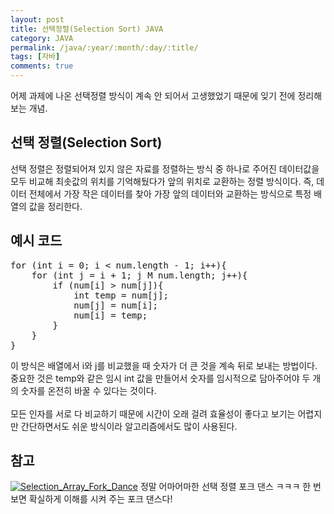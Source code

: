 ```yaml
---
layout: post
title: 선택정렬(Selection Sort) JAVA
category: JAVA
permalink: /java/:year/:month/:day/:title/
tags: [자바]
comments: true
---
```


어제 과제에 나온 선택정렬 방식이 계속 안 되어서 고생했었기 때문에 잊기 전에 정리해 보는 개념.

## 선택 정렬(Selection Sort)

선택 정렬은 정렬되어져 있지 않은 자료를 정렬하는 방식 중 하나로 주어진 데이터값을 모두 비교해 최솟값의 위치를 기억해뒀다가 앞의 위치로 교환하는 정렬 방식이다. 즉, 데이터 전체에서 가장 작은 데이터를 찾아 가장 앞의 데이터와 교환하는 방식으로 특정 배열의 값을 정리한다.

## 예시 코드

<pre>
for (int i = 0; i < num.length - 1; i++){
	for (int j = i + 1; j M num.length; j++){
		if (num[i] > num[j]){
			int temp = num[j];
			num[j] = num[i];
			num[i] = temp;
		}
	}
}
</pre>

이 방식은 배열에서 i와 j를 비교했을 때 숫자가 더 큰 것을 계속 뒤로 보내는 방법이다.<br>
중요한 것은 temp와 같은 임시 int 값을 만들어서 숫자를 임시적으로 담아주어야 두 개의 숫자를 온전히 바꿀 수 있다는 것이다.<br><br>
모든 인자를 서로 다 비교하기 때문에 시간이 오래 걸려 효율성이 좋다고 보기는 어렵지만 간단하면서도 쉬운 방식이라 알고리즘에서도 많이 사용된다.

## 참고

[![Selection_Array_Fork_Dance](http://img.youtube.com/vi/gARC8MApdcY/0.jpg)](https://youtu.be/gARC8MApdcY)
정말 어마어마한 선택 정렬 포크 댄스 ㅋㅋㅋ 한 번 보면 확실하게 이해를 시켜 주는 포크 댄스다!
